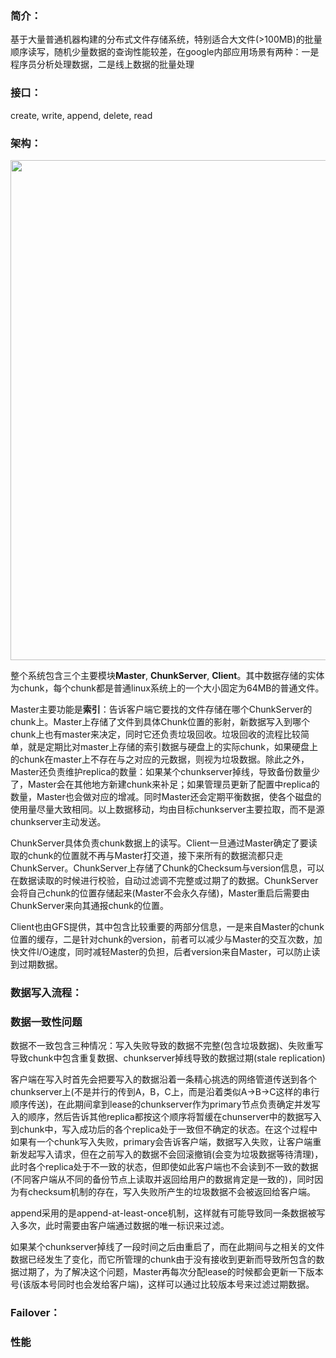 ### 简介：

基于大量普通机器构建的分布式文件存储系统，特别适合大文件(>100MB)的批量顺序读写，随机少量数据的查询性能较差，在google内部应用场景有两种：一是程序员分析处理数据，二是线上数据的批量处理

### 接口：

create, write, append, delete, read

### 架构：

<img src="https://github.com/zxhcodes/distributed-computing-course/blob/master/2_storage/imgs/gfs.png" width="800px"/>

整个系统包含三个主要模块**Master**, **ChunkServer**, **Client**。其中数据存储的实体为chunk，每个chunk都是普通linux系统上的一个大小固定为64MB的普通文件。

Master主要功能是**索引**：告诉客户端它要找的文件存储在哪个ChunkServer的chunk上。Master上存储了文件到具体Chunk位置的影射，新数据写入到哪个chunk上也有master来决定，同时它还负责垃圾回收。垃圾回收的流程比较简单，就是定期比对master上存储的索引数据与硬盘上的实际chunk，如果硬盘上的chunk在master上不存在与之对应的元数据，则视为垃圾数据。除此之外，Master还负责维护replica的数量：如果某个chunkserver掉线，导致备份数量少了，Master会在其他地方新建chunk来补足；如果管理员更新了配置中replica的数量，Master也会做对应的增减。同时Master还会定期平衡数据，使各个磁盘的使用量尽量大致相同。以上数据移动，均由目标chunkserver主要拉取，而不是源chunkserver主动发送。

ChunkServer具体负责chunk数据上的读写。Client一旦通过Master确定了要读取的chunk的位置就不再与Master打交道，接下来所有的数据流都只走ChunkServer。ChunkServer上存储了Chunk的Checksum与version信息，可以在数据读取的时候进行校验，自动过滤调不完整或过期了的数据。ChunkServer会将自己chunk的位置存储起来(Master不会永久存储)，Master重启后需要由ChunkServer来向其通报chunk的位置。

Client也由GFS提供，其中包含比较重要的两部分信息，一是来自Master的chunk位置的缓存，二是针对chunk的version，前者可以减少与Master的交互次数，加快文件I/O速度，同时减轻Master的负担，后者version来自Master，可以防止读到过期数据。


### 数据写入流程：


### 数据一致性问题

数据不一致包含三种情况：写入失败导致的数据不完整(包含垃圾数据)、失败重写导致chunk中包含重复数据、chunkserver掉线导致的数据过期(stale replication)

客户端在写入时首先会把要写入的数据沿着一条精心挑选的网络管道传送到各个chunkserver上(不是并行的传到A，B，C上，而是沿着类似A->B->C这样的串行顺序传送)，在此期间拿到lease的chunkserver作为primary节点负责确定并发写入的顺序，然后告诉其他replica都按这个顺序将暂缓在chunserver中的数据写入到chunk中，写入成功后的各个replica处于一致但不确定的状态。在这个过程中如果有一个chunk写入失败，primary会告诉客户端，数据写入失败，让客户端重新发起写入请求，但在之前写入的数据不会回滚撤销(会变为垃圾数据等待清理)，此时各个replica处于不一致的状态，但即使如此客户端也不会读到不一致的数据(不同客户端从不同的备份节点上读取并返回给用户的数据肯定是一致的)，同时因为有checksum机制的存在，写入失败所产生的垃圾数据不会被返回给客户端。


append采用的是append-at-least-once机制，这样就有可能导致同一条数据被写入多次，此时需要由客户端通过数据的唯一标识来过滤。

如果某个chunkserver掉线了一段时间之后由重启了，而在此期间与之相关的文件数据已经发生了变化，而它所管理的chunk由于没有接收到更新而导致所包含的数据过期了，为了解决这个问题，Master再每次分配lease的时候都会更新一下版本号(该版本号同时也会发给客户端)，这样可以通过比较版本号来过滤过期数据。


### Failover：


### 性能